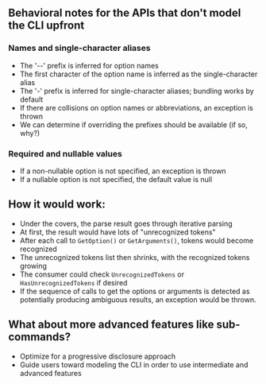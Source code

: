 
## Behavioral notes for the APIs that don't model the CLI upfront

### Names and single-character aliases
- The '--' prefix is inferred for option names
- The first character of the option name is inferred as the single-character alias
- The '-' prefix is inferred for single-character aliases; bundling works by default
- If there are collisions on option names or abbreviations, an exception is thrown
- We can determine if overriding the prefixes should be available (if so, why?)

### Required and nullable values
- If a non-nullable option is not specified, an exception is thrown
- If a nullable option is not specified, the default value is null

## How it would work:
- Under the covers, the parse result goes through iterative parsing
- At first, the result would have lots of "unrecognized tokens"
- After each call to `GetOption()` or `GetArguments()`, tokens would become recognized
- The unrecognized tokens list then shrinks, with the recognized tokens growing
- The consumer could check `UnrecognizedTokens` or `HasUnrecognizedTokens` if desired
- If the sequence of calls to get the options or arguments is detected as potentially
  producing ambiguous results, an exception would be thrown.

## What about more advanced features like sub-commands?
- Optimize for a progressive disclosure approach
- Guide users toward modeling the CLI in order to use intermediate and advanced features
